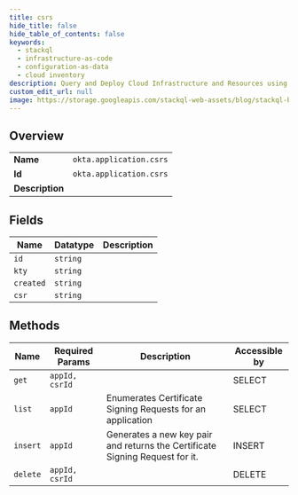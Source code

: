 ```yaml
---
title: csrs
hide_title: false
hide_table_of_contents: false
keywords:
  - stackql
  - infrastructure-as-code
  - configuration-as-data
  - cloud inventory
description: Query and Deploy Cloud Infrastructure and Resources using SQL
custom_edit_url: null
image: https://storage.googleapis.com/stackql-web-assets/blog/stackql-blog-post-featured-image.png
---
```

  
    

## Overview
<table><tbody>
<tr><td><b>Name</b></td><td><code>okta.application.csrs</code></td></tr>
<tr><td><b>Id</b></td><td><code>okta.application.csrs</code></td></tr>
<tr><td><b>Description</b></td><td></td></tr>
</tbody></table>

## Fields
| Name | Datatype | Description |
| ---- | -------- | ----------- |
| `id` | `string` |  |
| `kty` | `string` |  |
| `created` | `string` |  |
| `csr` | `string` |  |
## Methods
| Name | Required Params | Description | Accessible by |
| ---- | --------------- | ----------- | ------------- |
| `get` | `appId, csrId` |  | SELECT |
| `list` | `appId` | Enumerates Certificate Signing Requests for an application | SELECT |
| `insert` | `appId` | Generates a new key pair and returns the Certificate Signing Request for it. | INSERT |
| `delete` | `appId, csrId` |  | DELETE |
